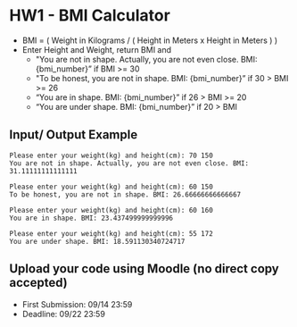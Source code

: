 # HW1 - BMI Calculator

- BMI = ( Weight in Kilograms / ( Height in Meters x Height in Meters ) ) 
- Enter Height and Weight, return BMI and 
    - "You are not in shape. Actually, you are not even close. BMI: {bmi_number}” if BMI >= 30 
    - "To be honest, you are not in shape. BMI: {bmi_number}” if 30 > BMI >= 26
    - “You are in shape. BMI: {bmi_number}” if 26 > BMI >= 20 
    - “You are under shape. BMI: {bmi_number}” if 20 > BMI 

## Input/ Output Example
```
Please enter your weight(kg) and height(cm): 70 150
You are not in shape. Actually, you are not even close. BMI: 31.11111111111111
```

```
Please enter your weight(kg) and height(cm): 60 150
To be honest, you are not in shape. BMI: 26.66666666666667
```

```
Please enter your weight(kg) and height(cm): 60 160
You are in shape. BMI: 23.437499999999996
```

```
Please enter your weight(kg) and height(cm): 55 172
You are under shape. BMI: 18.591130340724717
```

## Upload your code using Moodle (no direct copy accepted) 
- First Submission: 09/14 23:59
- Deadline: 09/22 23:59
